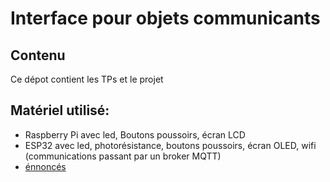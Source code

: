 # Interface pour objets communicants

## Contenu
Ce dépot contient les TPs et le projet

## Matériel utilisé:
* Raspberry Pi avec led, Boutons poussoirs, écran LCD
* ESP32 avec led, photorésistance, boutons poussoirs, écran OLED, wifi (communications passant par un broker MQTT)
* [énnoncés](https://largo.lip6.fr/trac/sesi-peri)
